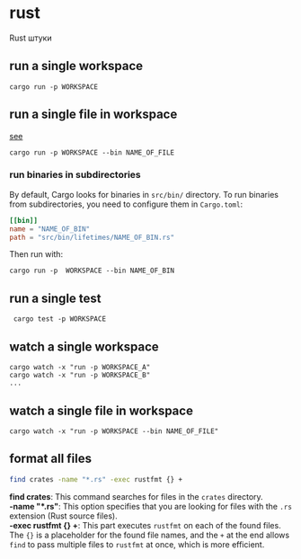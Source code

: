 # rust
Rust штуки


## run a single workspace

```
cargo run -p WORKSPACE
```
## run a single file in workspace
[see](https://www.reddit.com/r/rust/comments/tiaor0/comment/i1d8lj4/?utm_source=share&utm_medium=web3x&utm_name=web3xcss&utm_term=1&utm_content=share_button)
```
cargo run -p WORKSPACE --bin NAME_OF_FILE
```

### run binaries in subdirectories
By default, Cargo looks for binaries in `src/bin/` directory. To run binaries from subdirectories, you need to configure them in `Cargo.toml`:

```toml
[[bin]]
name = "NAME_OF_BIN"
path = "src/bin/lifetimes/NAME_OF_BIN.rs"
```

Then run with:
```
cargo run -p  WORKSPACE --bin NAME_OF_BIN
```
## run a single test

```
 cargo test -p WORKSPACE
```
## watch a single workspace

```
cargo watch -x "run -p WORKSPACE_A"    
cargo watch -x "run -p WORKSPACE_B"
...
```
## watch a single file in workspace

```
cargo watch -x "run -p WORKSPACE --bin NAME_OF_FILE"
```

## format all files

```bash
find crates -name "*.rs" -exec rustfmt {} +
```

**find crates**: This command searches for files in the `crates` directory. </br>
**-name "*.rs"**: This option specifies that you are looking for files with the `.rs` extension (Rust source files). </br>
**-exec rustfmt {} +**: This part executes `rustfmt` on each of the found files. The `{}` is a placeholder for the found file names, and the `+` at the end allows `find` to pass multiple files to `rustfmt` at once, which is more efficient.